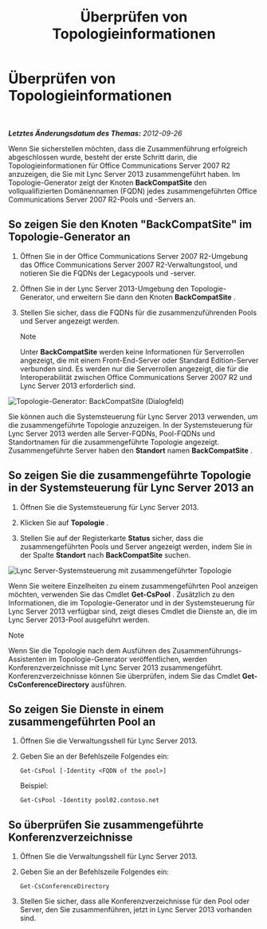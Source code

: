 ﻿---
title: Überprüfen von Topologieinformationen
TOCTitle: Überprüfen von Topologieinformationen
ms:assetid: aa4c424e-f87c-4be6-8df6-a0cd193b11fc
ms:mtpsurl: https://technet.microsoft.com/de-de/library/JJ205151(v=OCS.15)
ms:contentKeyID: 49295041
ms.date: 05/19/2016
mtps_version: v=OCS.15
ms.translationtype: HT
---

# Überprüfen von Topologieinformationen

 

_**Letztes Änderungsdatum des Themas:** 2012-09-26_

Wenn Sie sicherstellen möchten, dass die Zusammenführung erfolgreich abgeschlossen wurde, besteht der erste Schritt darin, die Topologieinformationen für Office Communications Server 2007 R2 anzuzeigen, die Sie mit Lync Server 2013 zusammengeführt haben. Im Topologie-Generator zeigt der Knoten **BackCompatSite** den vollqualifizierten Domänennamen (FQDN) jedes zusammengeführten Office Communications Server 2007 R2-Pools und -Servers an.

## So zeigen Sie den Knoten "BackCompatSite" im Topologie-Generator an

1.  Öffnen Sie in der Office Communications Server 2007 R2-Umgebung das Office Communications Server 2007 R2-Verwaltungstool, und notieren Sie die FQDNs der Legacypools und -server.

2.  Öffnen Sie in der Lync Server 2013-Umgebung den Topologie-Generator, und erweitern Sie dann den Knoten **BackCompatSite** .

3.  Stellen Sie sicher, dass die FQDNs für die zusammenzuführenden Pools und Server angezeigt werden.
    

    > [!NOTE]
    > Unter <STRONG>BackCompatSite</STRONG> werden keine Informationen für Serverrollen angezeigt, die mit einem Front-End-Server oder Standard Edition-Server verbunden sind. Es werden nur die Serverrollen angezeigt, die für die Interoperabilität zwischen Office Communications Server 2007 R2 und Lync Server 2013 erforderlich sind.



![Topologie-Generator: BackCompatSite (Dialogfeld)](images/JJ205243.62751c76-f018-4c6d-bb48-c61ef8974d31(OCS.15).jpg "Topologie-Generator: BackCompatSite (Dialogfeld)")

Sie können auch die Systemsteuerung für Lync Server 2013 verwenden, um die zusammengeführte Topologie anzuzeigen. In der Systemsteuerung für Lync Server 2013 werden alle Server-FQDNs, Pool-FQDNs und Standortnamen für die zusammengeführte Topologie angezeigt. Zusammengeführte Server haben den **Standort** namen **BackCompatSite** .

## So zeigen Sie die zusammengeführte Topologie in der Systemsteuerung für Lync Server 2013 an

1.  Öffnen Sie die Systemsteuerung für Lync Server 2013.

2.  Klicken Sie auf **Topologie** .

3.  Stellen Sie auf der Registerkarte **Status** sicher, dass die zusammengeführten Pools und Server angezeigt werden, indem Sie in der Spalte **Standort** nach **BackCompatSite** suchen.

![Lync Server-Systemsteuerung mit zusammengeführter Topologie](images/JJ205151.f986ddd4-2040-454d-9389-7f6154b59cc9(OCS.15).jpg "Lync Server-Systemsteuerung mit zusammengeführter Topologie")

Wenn Sie weitere Einzelheiten zu einem zusammengeführten Pool anzeigen möchten, verwenden Sie das Cmdlet **Get-CsPool** . Zusätzlich zu den Informationen, die im Topologie-Generator und in der Systemsteuerung für Lync Server 2013 verfügbar sind, zeigt dieses Cmdlet die Dienste an, die im Lync Server 2013-Pool ausgeführt werden.


> [!NOTE]
> Wenn Sie die Topologie nach dem Ausführen des Zusammenführungs-Assistenten im Topologie-Generator veröffentlichen, werden Konferenzverzeichnisse mit Lync Server 2013 zusammengeführt. Konferenzverzeichnisse können Sie überprüfen, indem Sie das Cmdlet <STRONG>Get-CsConferenceDirectory</STRONG> ausführen.



## So zeigen Sie Dienste in einem zusammengeführten Pool an

1.  Öffnen Sie die Verwaltungsshell für Lync Server 2013.

2.  Geben Sie an der Befehlszeile Folgendes ein:
    
        Get-CsPool [-Identity <FQDN of the pool>]
    
    Beispiel:
    
        Get-CsPool -Identity pool02.contoso.net

## So überprüfen Sie zusammengeführte Konferenzverzeichnisse

1.  Öffnen Sie die Verwaltungsshell für Lync Server 2013.

2.  Geben Sie an der Befehlszeile Folgendes ein:
    
        Get-CsConferenceDirectory

3.  Stellen Sie sicher, dass alle Konferenzverzeichnisse für den Pool oder Server, den Sie zusammenführen, jetzt in Lync Server 2013 vorhanden sind.

